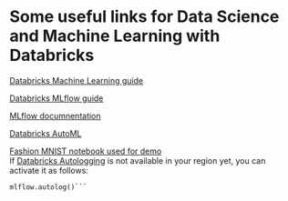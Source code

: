 # Some useful links for Data Science and Machine Learning with Databricks

[Databricks Machine Learning guide](https://docs.microsoft.com/en-us/azure/databricks/applications/machine-learning/)

[Databricks MLflow guide](https://docs.microsoft.com/en-us/azure/databricks/applications/mlflow/)

[MLflow documnentation](https://www.mlflow.org/docs/latest/index.html)

[Databricks AutoML](https://docs.microsoft.com/en-us/azure/databricks/applications/machine-learning/automl)

[Fashion MNIST notebook used for demo](https://github.com/tensorflow/docs/blob/master/site/en/tutorials/keras/classification.ipynb) <br> 
If [Databricks Autologging](https://docs.microsoft.com/en-us/azure/databricks/applications/mlflow/databricks-autologging) is not available in your region yet, you can activate it as follows:
```import mlflow
mlflow.autolog()```
